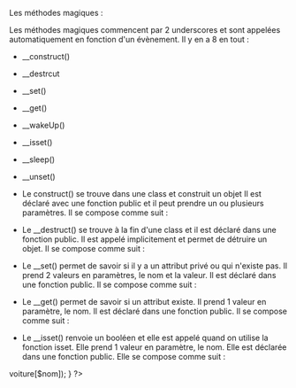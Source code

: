 Les méthodes magiques : 



Les méthodes magiques commencent par 2 underscores et sont appelées automatiquement en fonction d'un évènement. Il y en a 8 en tout :

- __construct()

- __destrcut

- __set()

- __get()

- __wakeUp()

- __isset()

- __sleep()

- __unset()

  

- Le construct() se trouve dans une class et construit un objet Il est déclaré avec une fonction public et il peut prendre un ou plusieurs paramètres. Il se compose comme suit : 

<?php

public function __construct() {

}

?>

- Le __destruct() se trouve à la fin d'une class et il est déclaré dans une fonction public. Il est appelé implicitement et permet de détruire un objet. Il se compose comme suit :

<?php

public function __destruct() {

}

?>

- Le __set() permet de savoir si il y a un attribut privé ou qui n'existe pas. Il prend 2 valeurs en paramètres, le nom et la valeur. Il est déclaré dans une fonction public. Il se compose comme suit :

<?php

private $roue;

private $carburant;

public function __set($nom, $valeur) {

}

?>

- Le __get() permet de savoir si un attribut existe. Il prend 1 valeur en paramètre, le nom. Il est déclaré dans une fonction public. Il se compose comme suit :

<?php

private $moto;

public function __get($nom) {

}

?>

- Le __isset() renvoie un booléen et elle est appelé quand on utilise la fonction isset. Elle prend 1 valeur en paramètre, le nom. Elle est déclarée dans une fonction public. Elle se compose comme suit :

<?php

private $voiture = [];

public function __isset($nom) {

​	return isset($this->voiture[$nom]);

}

?>